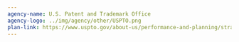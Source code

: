 ```yaml
---
agency-name: U.S. Patent and Trademark Office
agency-logo: ../img/agency/other/USPTO.png
plan-link: https://www.uspto.gov/about-us/performance-and-planning/strategy-and-reporting
---
```


